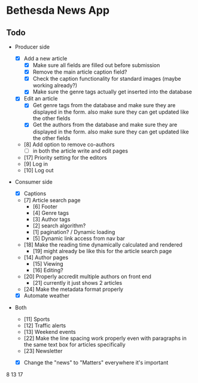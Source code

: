 # Bethesda News App

## Todo

- Producer side
    - [x] Add a new article
        - [x] Make sure all fields are filled out before submission
        - [x] Remove the main article caption field?
        - [x] Check the caption functionality for standard images (maybe working already?)
        - [x] Make sure the genre tags actually get inserted into the database
    - [x] Edit an article
        - [x] Get genre tags from the database and make sure they are displayed in the form. also make sure they can get updated like the other fields
        - [x] Get the authors from the database and make sure they are displayed in the form. also make sure they can get updated like the other fields
    - [8] Add option to remove co-authors
        - [ ] in both the article write and edit pages
    - [17] Priority setting for the editors
    - [9] Log in
    - [10] Log out

- Consumer side
    - [x] Captions
    - [7] Article search page
        - [6] Footer
        - [4] Genre tags
        - [3] Author tags
        - [2] search algorithm?
        - [1] pagination? / Dynamic loading
        - [5] Dynamic link access from nav bar
    - [18] Make the reading time dynamically calculated and rendered
        - [19] might already be like this for the article search page 
    - [14] Author pages
        - [15] Viewing
        - [16] Editing?
    - [20] Properly accredit multiple authors on front end
        - [21] currently it just shows 2 articles
    - [24] Make the metadata format properly
    - [x] Automate weather

- Both
    - [11] Sports
    - [12] Traffic alerts
    - [13] Weekend events
    - [22] Make the line spacing work properly even with paragraphs in the same text box for articles specifically
    - [23] Newsletter
    - [x] Change the "news" to "Matters" everywhere it's important


8
13
17
